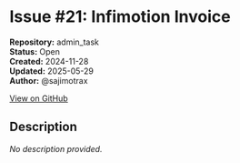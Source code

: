 # Issue #21: Infimotion Invoice

**Repository:** admin_task  
**Status:** Open  
**Created:** 2024-11-28  
**Updated:** 2025-05-29  
**Author:** @sajimotrax  

[View on GitHub](https://github.com/Simtestlab/admin_task/issues/21)

## Description

*No description provided.*